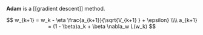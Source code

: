 **Adam** is a [[gradient descent]] method.

$$
w_{k+1} = w_k - \eta \frac{a_{k+1}}{\sqrt{V_{k+1} } + \epsilon} \\\\
a_{k+1} = (1 - \beta)a_k + \beta \nabla_w L(w_k)
$$